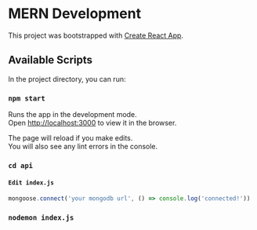 # MERN Development

This project was bootstrapped with [Create React App](https://github.com/facebook/create-react-app).

## Available Scripts

In the project directory, you can run:

### `npm start`

Runs the app in the development mode.\
Open [http://localhost:3000](http://localhost:3000) to view it in the browser.

The page will reload if you make edits.\
You will also see any lint errors in the console.

### `cd api`

#### `Edit index.js`
```javascript
mongoose.connect('your mongodb url', () => console.log('connected!'))
```

### `nodemon index.js`
